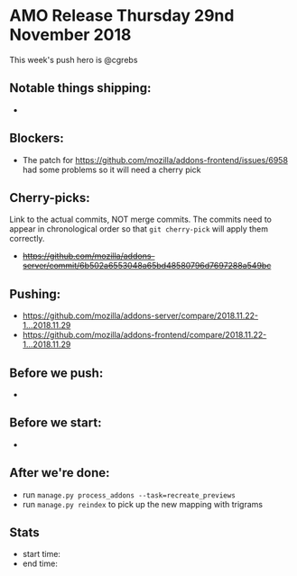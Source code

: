 # AMO Release Thursday 29nd November 2018

This week's push hero is @cgrebs

## Notable things shipping:

*

## Blockers:

* The patch for https://github.com/mozilla/addons-frontend/issues/6958 had some problems so it will need a cherry pick

## Cherry-picks:

Link to the actual commits, NOT merge commits. The commits need to appear
in chronological order so that `git cherry-pick` will apply them correctly.

* ~~https://github.com/mozilla/addons-server/commit/6b502a6553048a65bd48580796d7697288a549bc~~

## Pushing:


* https://github.com/mozilla/addons-server/compare/2018.11.22-1...2018.11.29
* https://github.com/mozilla/addons-frontend/compare/2018.11.22-1...2018.11.29



## Before we push:

*

## Before we start:

*

## After we're done:

* run `manage.py process_addons --task=recreate_previews`
* run `manage.py reindex` to pick up the new mapping with trigrams

## Stats

* start time:
* end time:
